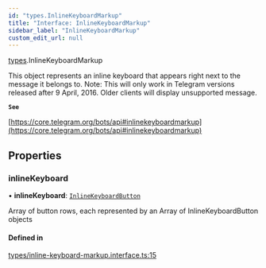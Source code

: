 ```yaml
---
id: "types.InlineKeyboardMarkup"
title: "Interface: InlineKeyboardMarkup"
sidebar_label: "InlineKeyboardMarkup"
custom_edit_url: null
---
```


[types](../modules/types.md).InlineKeyboardMarkup

This object represents an inline keyboard that appears right next to the message
it belongs to.
Note: This will only work in Telegram versions released after 9 April, 2016.
Older clients will display unsupported message.

**`See`**

[https://core.telegram.org/bots/api#inlinekeyboardmarkup](https://core.telegram.org/bots/api#inlinekeyboardmarkup)

## Properties

### inlineKeyboard

• **inlineKeyboard**: [`InlineKeyboardButton`](types.InlineKeyboardButton.md)

Array of button rows, each represented by an Array of InlineKeyboardButton
objects

#### Defined in

[types/inline-keyboard-markup.interface.ts:15](https://github.com/DeityLamb/telegramjs/blob/32b4cca/packages/common/lib/interfaces/types/inline-keyboard-markup.interface.ts#L15)
